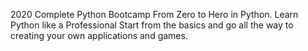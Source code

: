 2020 Complete Python Bootcamp From Zero to Hero in Python.
Learn Python like a Professional Start from the basics and go all the way to creating your own applications and games.

